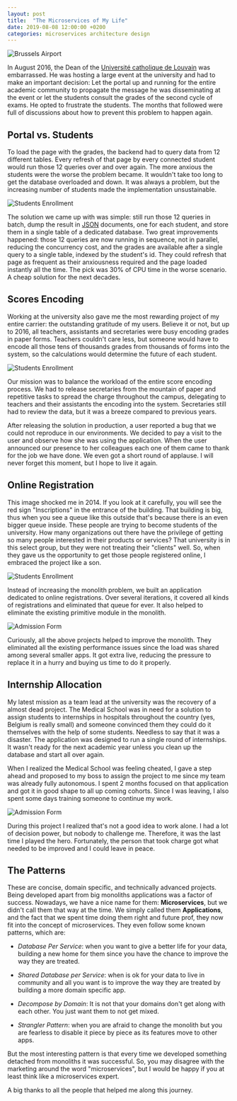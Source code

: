 ```yaml
---
layout: post
title:  "The Microservices of My Life"
date: 2019-08-08 12:00:00 +0200
categories: microservices architecture design
---
```


![Brussels Airport](/images/posts/louvain-la-neuve-grand-place.jpg)

In August 2016, the Dean of the [Université catholique de Louvain][uclouvain] was embarrassed. He was hosting a large event at the university and had to make an important decision: Let the portal up and running for the entire academic community to propagate the message he was disseminating at the event or let the students consult the grades of the second cycle of exams. He opted to frustrate the students. The months that followed were full of discussions about how to prevent this problem to happen again.

<!-- more -->

## Portal vs. Students

To load the page with the grades, the backend had to query data from 12 different tables. Every refresh of that page by every connected student would run those 12 queries over and over again. The more anxious the students were the worse the problem became. It wouldn't take too long to get the database overloaded and down. It was always a problem, but the increasing number of students made the implementation unsustainable.

![Students Enrollment](/images/posts/bureau-virtuel.jpg)

The solution we came up with was simple: still run those 12 queries in batch, dump the result in [JSON] documents, one for each student, and store them in a single table of a dedicated database. Two great improvements happened: those 12 queries are now running in sequence, not in parallel, reducing the concurrency cost, and the grades are available after a single query to a single table, indexed by the student's id. They could refresh that page as frequent as their anxiousness required and the page loaded instantly all the time. The pick was 30% of CPU time in the worse scenario. A cheap solution for the next decades.

## Scores Encoding

Working at the university also gave me the most rewarding project of my entire carrier: the outstanding gratitude of my users. Believe it or not, but up to 2016, all teachers, assistants and secretaries were busy encoding grades in paper forms. Teachers couldn't care less, but someone would have to encode all those tens of thousands grades from thousands of forms into the system, so the calculations would determine the future of each student.

![Students Enrollment](/images/posts/online_encoding.png)

Our mission was to balance the workload of the entire score encoding process. We had to release secretaries from the mountain of paper and repetitive tasks to spread the charge throughout the campus, delegating to teachers and their assistants the encoding into the system. Secretaries still had to review the data, but it was a breeze compared to previous years.

After releasing the solution in production, a user reported a bug that we could not reproduce in our environments. We decided to pay a visit to the user and observe how she was using the application. When the user announced our presence to her colleagues each one of them came to thank for the job we have done. We even got a short round of applause. I will never forget this moment, but I hope to live it again.

## Online Registration

This image shocked me in 2014. If you look at it carefully, you will see the red sign "Inscriptions" in the entrance of the building. That building is big, thus when you see a queue like this outside that's because there is an even bigger queue inside. These people are trying to become students of the university. How many organizations out there have the privilege of getting so many people interested in their products or services? That university is in this select group, but they were not treating their "clients" well. So, when they gave us the opportunity to get those people registered online, I embraced the project like a son.

![Students Enrollment](/images/posts/student-enrollment.jpg)

Instead of increasing the monolith problem, we built an application dedicated to online registrations. Over several iterations, it covered all kinds of registrations and eliminated that queue for ever. It also helped to eliminate the existing primitive module in the monolith.

![Admission Form](/images/posts/admission-form.png)

Curiously, all the above projects helped to improve the monolith. They eliminated all the existing performance issues since the load was shared among several smaller apps. It got extra live, reducing the pressure to replace it in a hurry and buying us time to do it properly.

## Internship Allocation

My latest mission as a team lead at the university was the recovery of a almost dead project. The Medical School was in need for a solution to assign students to internships in hospitals throughout the country (yes, Belgium is really small) and someone convinced them they could do it themselves with the help of some students. Needless to say that it was a disaster. The application was designed to run a single round of internships. It wasn't ready for the next academic year unless you clean up the database and start all over again.

When I realized the Medical School was feeling cheated, I gave a step ahead and proposed to my boss to assign the project to me since my team was already fully autonomous. I spent 2 months focused on that application and got it in good shape to all up coming cohorts. Since I was leaving, I also spent some days training someone to continue my work.

![Admission Form](/images/posts/internship-allocation.jpg)

During this project I realized that's not a good idea to work alone. I had a lot of decision power, but nobody to challenge me. Therefore, it was the last time I played the hero. Fortunately, the person that took charge got what needed to be improved and I could leave in peace.

## The Patterns

These are concise, domain specific, and technically advanced projects. Being developed apart from big monoliths applications was a factor of success. Nowadays, we have a nice name for them: **Microservices**, but we didn't call them that way at the time. We simply called them **Applications**, and the fact that we spent time doing them right and future prof, they now fit into the concept of microservices. They even follow some known patterns, which are:

- _Database Per Service_: when you want to give a better life for your data, building a new home for them since you have the chance to improve the way they are treated.

- _Shared Database per Service_: when is ok for your data to live in community and all you want is to improve the way they are treated by building a more domain specific app.

- _Decompose by Domain_: It is not that your domains don't get along with each other. You just want them to not get mixed.

- _Strangler Pattern_: when you are afraid to change the monolith but you are fearless to disable it piece by piece as its features move to other apps.

But the most interesting pattern is that every time we developed something detached from monoliths it was successful. So, you may disagree with the marketing around the word "microservices", but I would be happy if you at least think like a microservices expert.

A big thanks to all the people that helped me along this journey.

[JSON]: https://json.org
[uclouvain]: https://uclouvain.be
